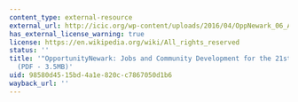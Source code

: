 ```yaml
---
content_type: external-resource
external_url: http://icic.org/wp-content/uploads/2016/04/OppNewark_06_April.pdf
has_external_license_warning: true
license: https://en.wikipedia.org/wiki/All_rights_reserved
status: ''
title: '"OpportunityNewark: Jobs and Community Development for the 21st Century."
  (PDF - 3.5MB)'
uid: 98580d45-15bd-4a1e-820c-c7867050d1b6
wayback_url: ''
---
```

